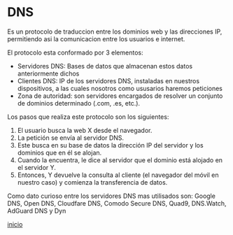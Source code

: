 # DNS
Es un protocolo de traduccion entre los dominios web y las direcciones IP, permitiendo asi la comunicacion entre los usuarios e internet.
     
El protocolo esta conformado por 3 elementos:
   - Servidores DNS: Bases de datos que almacenan estos datos anteriormente dichos
   - Clientes DNS: IP de los servidores DNS, instaladas en nuestros dispositivos, a las cuales nosotros como ususarios haremos peticiones
   - Zona de autoridad: son servidores encargados de resolver un conjunto de dominios determinado (.com, .es, etc.).
     
Los pasos que realiza este protocolo son los siguientes:
   1. El usuario busca la web X desde el navegador.
   2. La petición se envía al servidor DNS.
   3. Este busca en su base de datos la dirección IP del servidor y los dominios que en él se alojan.
   4. Cuando la encuentra, le dice al servidor que el dominio está alojado en el servidor Y.
   5. Entonces, Y devuelve la consulta al cliente (el navegador del móvil en nuestro caso) y comienza la transferencia de datos.
   
Como dato curioso entre los servidores DNS mas utilisados son: Google DNS, Open DNS, Cloudfare DNS, Comodo Secure DNS, Quad9, DNS.Watch, AdGuard DNS y Dyn 

[inicio](../README.md)
